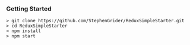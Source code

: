 ### Getting Started

```
> git clone https://github.com/StephenGrider/ReduxSimpleStarter.git
> cd ReduxSimpleStarter
> npm install
> npm start
```
